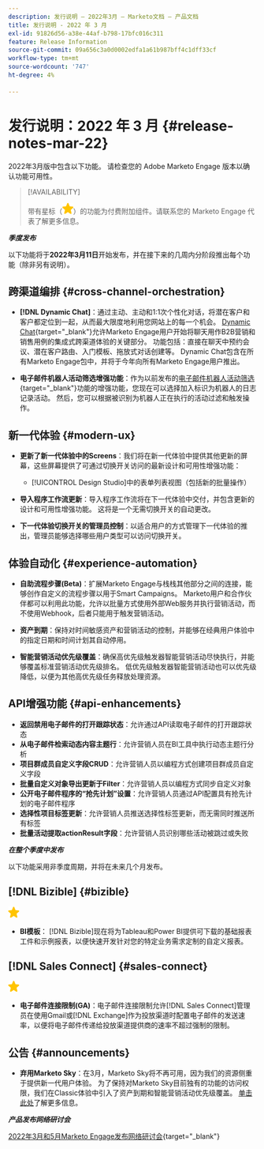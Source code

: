 ```yaml
---
description: 发行说明 — 2022年3月 — Marketo文档 — 产品文档
title: 发行说明 - 2022 年 3 月
exl-id: 91826d56-a38e-44af-b798-17bfc016c311
feature: Release Information
source-git-commit: 09a656c3a0d0002edfa1a61b987bff4c1dff33cf
workflow-type: tm+mt
source-wordcount: '747'
ht-degree: 4%

---
```


# 发行说明：2022 年 3 月 {#release-notes-mar-22}

2022年3月版中包含以下功能。 请检查您的 Adobe Marketo Engage 版本以确认功能可用性。

>[!AVAILABILITY]
>
>带有星标（![star](assets/yellow-star.png)）的功能为付费附加组件。请联系您的 Marketo Engage 代表了解更多信息。

**_季度发布_**

以下功能将于&#x200B;**2022年3月11日**&#x200B;开始发布，并在接下来的几周内分阶段推出每个功能（除非另有说明）。

## 跨渠道编排 {#cross-channel-orchestration}

* **[!DNL Dynamic Chat]**：通过主动、主动和1:1次个性化对话，将潜在客户和客户都定位到一起，从而最大限度地利用您网站上的每一个机会。 [Dynamic Chat](/help/marketo/product-docs/demand-generation/dynamic-chat/dynamic-chat-overview.md){target="_blank"}允许Marketo Engage用户开始将聊天用作B2B营销和销售用例的集成式跨渠道体验的关键部分。 功能包括：直接在聊天中预约会议、潜在客户路由、入门模板、拖放式对话创建等。 Dynamic Chat包含在所有Marketo Engage包中，并将于今年向所有Marketo Engage用户推出。

* **电子邮件机器人活动筛选增强功能**：作为以前发布的[电子邮件机器人活动筛选](/help/marketo/product-docs/administration/email-setup/filtering-email-bot-activity.md){target="_blank"}功能的增强功能，您现在可以选择加入标识为机器人的日志记录活动。 然后，您可以根据被识别为机器人正在执行的活动过滤和触发操作。

## 新一代体验 {#modern-ux}

* **更新了新一代体验中的Screens**：我们将在新一代体验中提供其他更新的屏幕，这些屏幕提供了可通过切换开关访问的最新设计和可用性增强功能：

   * [!UICONTROL Design Studio]中的表单列表视图（包括新的批量操作）

* **导入程序工作流更新**：导入程序工作流将在下一代体验中交付，并包含更新的设计和可用性增强功能。 这将是一个无需切换开关的自动更改。

* **下一代体验切换开关的管理员控制**：以适合用户的方式管理下一代体验的推出，管理员能够选择哪些用户类型可以访问切换开关。

## 体验自动化 {#experience-automation}

* **自助流程步骤(Beta)**：扩展Marketo Engage与栈栈其他部分之间的连接，能够创作自定义的流程步骤以用于Smart Campaigns。 Marketo用户和合作伙伴都可以利用此功能，允许以批量方式使用外部Web服务并执行营销活动，而不使用Webhook，后者只能用于触发营销活动。

* **资产到期**：保持对时间敏感资产和营销活动的控制，并能够在经典用户体验中的指定日期和时间计划其自动停用。

* **智能营销活动优先级覆盖**：确保高优先级触发器智能营销活动尽快执行，并能够覆盖标准营销活动优先级排名。 低优先级触发器智能营销活动也可以优先级降低，以便为其他高优先级任务释放处理资源。

## API增强功能 {#api-enhancements}

* **返回禁用电子邮件的打开跟踪状态**：允许通过API读取电子邮件的打开跟踪状态
* **从电子邮件检索动态内容主题行**：允许营销人员在BI工具中执行动态主题行分析
* **项目群成员自定义字段CRUD**：允许营销人员以编程方式创建项目群成员自定义字段
* **批量自定义对象导出更新于Filter**：允许营销人员以编程方式同步自定义对象
* **公开电子邮件程序的“抢先计划”设置**：允许营销人员通过API配置具有抢先计划的电子邮件程序
* **选择性项目标签更新**：允许营销人员推送选择性标签更新，而无需同时推送所有标签
* **批量活动提取actionResult字段**：允许营销人员识别哪些活动被跳过或失败

**_在整个季度中发布_**

以下功能采用非季度周期，并将在未来几个月发布。

## [!DNL Bizible] {#bizible}

![（星形）](assets/yellow-star.png)

* **BI模板**： [!DNL Bizible]现在将为Tableau和Power BI提供可下载的基础报表工件和示例报表，以便快速开发针对您的特定业务需求定制的自定义报表。

## [!DNL Sales Connect] {#sales-connect}

![（星形）](assets/yellow-star.png)

* **电子邮件连接限制(GA)**：电子邮件连接限制允许[!DNL Sales Connect]管理员在使用Gmail或[!DNL Exchange]作为投放渠道时配置电子邮件的发送速率，以便将电子邮件传递给投放渠道提供商的速率不超过强制的限制。

## 公告 {#announcements}

* **弃用Marketo Sky**：在3月，Marketo Sky将不再可用，因为我们的资源侧重于提供新一代用户体验。 为了保持对Marketo Sky目前独有的功能的访问权限，我们在Classic体验中引入了资产到期和智能营销活动优先级覆盖。 [单击此处](https://nation.marketo.com/t5/the-modern-ux/marketo-sky-deprecation-notice/ba-p/320115#M33)了解更多信息。

**_产品发布网络研讨会_**

[2022年3月和5月Marketo Engage发布网络研讨会](https://engage.marketo.com/2022_March_May_Release_Webinar_DemandPage.html){target="_blank"}
